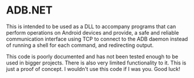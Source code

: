 # ADB.NET
This is intended to be used as a DLL to accompany programs that can perform operations on Android devices and provide, a safe and reliable communication interface using TCP to connect to the ADB daemon instead of running a shell for each command, and redirecting output.

This code is poorly documented and has not been tested enough to be used in bigger projects. There is also very limited functionality to it. This is just a proof of concept. I wouldn't use this code if I was you. Good luck!
